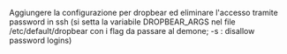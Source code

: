 Aggiungere la configurazione per dropbear ed eliminare l'accesso tramite password in ssh (si setta la variabile DROPBEAR_ARGS nel file /etc/default/dropbear con i flag da passare al demone; -s : disallow password logins)
